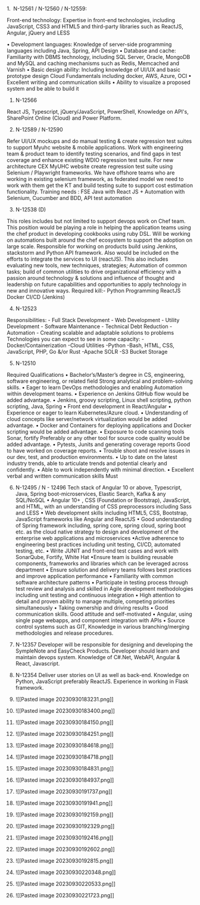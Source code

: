 1.  N-12561 / N-12560 / N-12559:

Front-end technology: Expertise in front-end technologies, including JavaScript, CSS3 and HTML5 and third-party libraries such as ReactJS, Angular, jQuery and LESS 

• Development languages: Knowledge of server-side programming languages including Java, Spring, API Design 
• Database and cache: Familiarity with DBMS technology, including SQL Server, Oracle, MongoDB and MySQL and caching mechanisms such as Redis, Memcached and Varnish 
• Basic design ability: Including knowledge of UI/UX and basic prototype design Cloud Fundamentals including docker, AWS, Azure, OCI 
• Excellent writing and communication skills 
• Ability to visualize a proposed system and be able to build it

1. N-12566

React JS, Typescript, jQuery/JavaScript, PowerShell, Knowledge on API's, SharePoint Online (Cloud) and Power Platform.

2. N-12589 / N-12590

Refer UI/UX mockups and do manual testing & create regression test suites to support Myuhc website & mobile applications. Work with engineering team & product team to identify testing scenarios, and find gaps in test coverage and enhance existing WDIO regression test suite. For new architecture CEX MyUHC website create regression test suite using Selenium / Playwright frameworks. We have offshore teams who are working in existing selenium framework, as federated model we need to work with them get the KT and build testing suite to support cost estimation functionality. Training needs : FSE Java with React JS + Automation with Selenium, Cucumber and BDD, API test automation

3. N-12538 (D)

This roles includes but not limited to support devops work on Chef team. This position would be playing a role in helping the application teams using the chef product in developing cookbooks using ruby DSL. Will be working on automations built around the chef ecosystem to support the adoption on large scale. Responsible for working on products build using Jenkins, stackstorm and Python API framework. Also would be included on the efforts to integrate the services to UI (reactJS). This also includes evaluating new tools, new techniques, strategies; Automation of common tasks; build of common utilities to drive organizational efficiency with a passion around technology & solutions and influence of thought and leadership on future capabilities and opportunities to apply technology in new and innovative ways. Required kill:- Python Programming ReactJS Docker CI/CD (Jenkins)

4. N-12523

Responsibilities: - Full Stack Development - Web Development - Utility Development - Software Maintenance - Technical Debt Reduction - Automation - Creating scalable and adaptable solutions to problems Technologies you can expect to see in some capacity: -Docker/Containerization -Cloud Utilities -Python -Bash, HTML, CSS, JavaScript, PHP, Go &/or Rust -Apache SOLR -S3 Bucket Storage

5. N-12510

Required Qualifications 
• Bachelor’s/Master’s degree in CS, engineering, software engineering, or related field Strong analytical and problem-solving skills. 
• Eager to learn DevOps methodologies and enabling Automation within development teams.
• Experience on Jenkins GitHub flow would be added advantage. 
• Jenkins, groovy scripting, Linux shell scripting, python scripting, Java, Spring 
• Front end development in React/Angular 
• Experience or eager to learn Kubernetes/Azure cloud. 
• Understanding of cloud concepts like server/network virtualization would be added advantage. 
• Docker and Containers for deploying applications and Docker scripting would be added advantage. 
• Exposure to code scanning tools Sonar, fortify Preferably or any other tool for source code quality would be added advantage. 
• Pytests, Junits and generating coverage reports Good to have worked on coverage reports. 
• Trouble shoot and resolve issues in our dev, test, and production environments. 
• Up to date on the latest industry trends, able to articulate trends and potential clearly and confidently. 
• Able to work independently with minimal direction. 
• Excellent verbal and written communication skills Must

6. N-12495 / N - 12496
Tech stack of Angular 10 or above, Typescript, Java, Spring boot-microservices, Elastic Search, Kafka & any SQL/NoSQL 
• Angular 10+ , CSS (Foundation or Bootstrap), JavaScript, and HTML, with an understanding of CSS preprocessors including Sass and LESS 
• Web development skills including HTML5, CSS, Bootstrap, JavaScript frameworks like Angular and ReactJS 
• Good understanding of Spring framework including, spring core, spring cloud, spring boot etc. as the cloud native strategy to design and development of the enterprise web applications and microservices •Active adherence to engineering best practices including unit testing, CI/CD, automated testing, etc. 
• Write JUNIT and front-end test cases and work with SonarQube, Fortify, White Hat •Ensure team is building reusable components, frameworks and libraries which can be leveraged across department 
• Ensure solution and delivery teams follows best practices and improve application performance 
• Familiarity with common software architecture patterns 
• Participate in testing process through test review and analysis and skilled in Agile development methodologies including unit testing and continuous integration 
• High attention to detail and proven ability to manage multiple, competing priorities simultaneously 
• Taking ownership and driving results 
• Good communication skills. Good attitude and self-motivated 
• Angular, using single page webapps, and component integration with APIs 
• Source control systems such as GIT, Knowledge in various branching/merging methodologies and release procedures.

7. N-12357
Developer will be responsible for designing and developing the SympleNote and EasyCheck Products. Developer should learn and maintain devops system. Knowledge of C#.Net, WebAPI, Angular & React, Javascript.

8. N-12354
Deliver user stories on UI as well as back-end. Knowledge on Python, JavaScript preferably ReactJS. Experience in working in Flask framework.

9. ![[Pasted image 20230930183231.png]]

10. ![[Pasted image 20230930183400.png]]

11. ![[Pasted image 20230930184150.png]]

12. ![[Pasted image 20230930184251.png]]

13. ![[Pasted image 20230930184618.png]]

14. ![[Pasted image 20230930184718.png]]

15. ![[Pasted image 20230930184831.png]]

16. ![[Pasted image 20230930184937.png]]

17. ![[Pasted image 20230930191737.png]]

18. ![[Pasted image 20230930191941.png]]

19. ![[Pasted image 20230930192159.png]]

20. ![[Pasted image 20230930192329.png]]

21. ![[Pasted image 20230930192416.png]]

22. ![[Pasted image 20230930192602.png]]

23. ![[Pasted image 20230930192815.png]]

24. ![[Pasted image 20230930220348.png]]

25. ![[Pasted image 20230930220533.png]]

26. ![[Pasted image 20230930221723.png]]